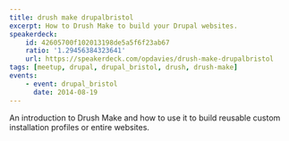 ```yaml
---
title: drush make drupalbristol
excerpt: How to Drush Make to build your Drupal websites.
speakerdeck:
    id: 42605700f102013198de5a5f6f23ab67
    ratio: '1.29456384323641'
    url: https://speakerdeck.com/opdavies/drush-make-drupalbristol
tags: [meetup, drupal, drupal_bristol, drush, drush-make]
events:
    - event: drupal_bristol
      date: 2014-08-19
---
```

An introduction to Drush Make and how to use it to build reusable custom installation profiles or entire websites.
